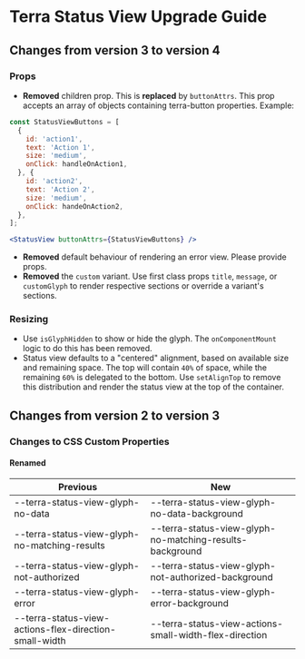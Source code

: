 # Terra Status View Upgrade Guide

## Changes from version 3 to version 4

### Props
* **Removed** children prop. This is **replaced** by `buttonAttrs`. This prop accepts an array of objects containing terra-button properties. Example:

```jsx
const StatusViewButtons = [
  {
    id: 'action1',
    text: 'Action 1',
    size: 'medium',
    onClick: handleOnAction1,
  }, {
    id: 'action2',
    text: 'Action 2',
    size: 'medium',
    onClick: handeOnAction2,
  },
];

<StatusView buttonAttrs={StatusViewButtons} />
```

* **Removed** default behaviour of rendering an error view. Please provide props.
* **Removed** the `custom` variant. Use first class props `title`, `message`, or `customGlyph` to render respective sections or override a variant's sections.

### Resizing
* Use `isGlyphHidden` to show or hide the glyph. The `onComponentMount` logic to do this has been removed.
* Status view defaults to a "centered" alignment, based on available size and remaining space. The top will contain `40%` of space, while the remaining `60%` is delegated to the bottom. Use `setAlignTop` to remove this distribution and render the status view at the top of the container.

## Changes from version 2 to version 3

### Changes to CSS Custom Properties

#### Renamed
| Previous | New |
|-|-|
| --terra-status-view-glyph-no-data | --terra-status-view-glyph-no-data-background |
| --terra-status-view-glyph-no-matching-results | --terra-status-view-glyph-no-matching-results-background |
| --terra-status-view-glyph-not-authorized | --terra-status-view-glyph-not-authorized-background |
| --terra-status-view-glyph-error | --terra-status-view-glyph-error-background |
| --terra-status-view-actions-flex-direction-small-width | --terra-status-view-actions-small-width-flex-direction |
